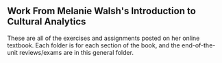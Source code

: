 ## Work From Melanie Walsh's Introduction to Cultural Analytics
These are all of the exercises and assignments posted on her online textbook. Each folder is for each section of the book, and the end-of-the-unit reviews/exams are in this general folder.
